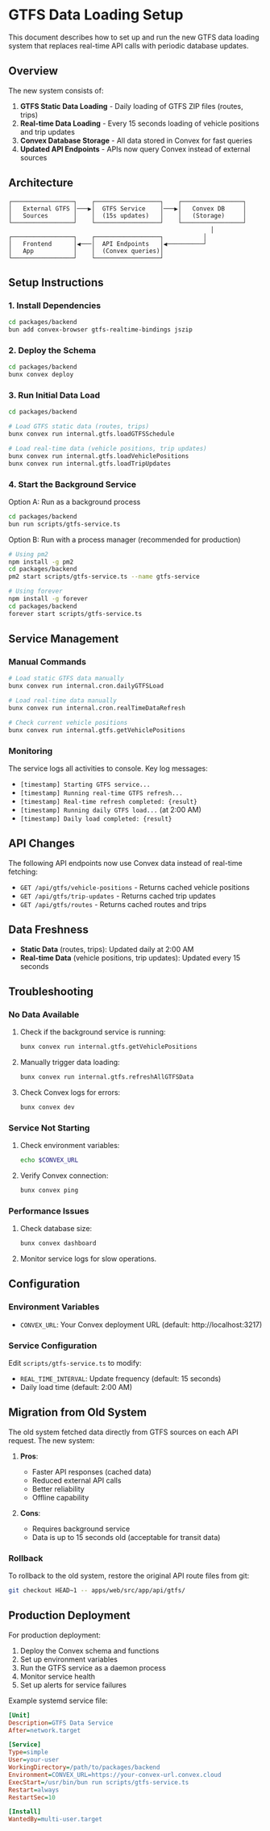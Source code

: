 # GTFS Data Loading Setup

This document describes how to set up and run the new GTFS data loading system that replaces real-time API calls with periodic database updates.

## Overview

The new system consists of:

1. **GTFS Static Data Loading** - Daily loading of GTFS ZIP files (routes, trips)
2. **Real-time Data Loading** - Every 15 seconds loading of vehicle positions and trip updates
3. **Convex Database Storage** - All data stored in Convex for fast queries
4. **Updated API Endpoints** - APIs now query Convex instead of external sources

## Architecture

```
┌─────────────────┐    ┌──────────────────┐    ┌─────────────────┐
│   External GTFS │───▶│  GTFS Service    │───▶│   Convex DB     │
│   Sources       │    │  (15s updates)   │    │   (Storage)     │
└─────────────────┘    └──────────────────┘    └─────────────────┘
                                                        │
┌─────────────────┐    ┌──────────────────┐           │
│   Frontend      │◀───│  API Endpoints   │◀──────────┘
│   App           │    │  (Convex queries)│
└─────────────────┘    └──────────────────┘
```

## Setup Instructions

### 1. Install Dependencies

```bash
cd packages/backend
bun add convex-browser gtfs-realtime-bindings jszip
```

### 2. Deploy the Schema

```bash
cd packages/backend
bunx convex deploy
```

### 3. Run Initial Data Load

```bash
cd packages/backend

# Load GTFS static data (routes, trips)
bunx convex run internal.gtfs.loadGTFSSchedule

# Load real-time data (vehicle positions, trip updates)
bunx convex run internal.gtfs.loadVehiclePositions
bunx convex run internal.gtfs.loadTripUpdates
```

### 4. Start the Background Service

Option A: Run as a background process
```bash
cd packages/backend
bun run scripts/gtfs-service.ts
```

Option B: Run with a process manager (recommended for production)
```bash
# Using pm2
npm install -g pm2
cd packages/backend
pm2 start scripts/gtfs-service.ts --name gtfs-service

# Using forever
npm install -g forever
cd packages/backend
forever start scripts/gtfs-service.ts
```

## Service Management

### Manual Commands

```bash
# Load static GTFS data manually
bunx convex run internal.cron.dailyGTFSLoad

# Load real-time data manually
bunx convex run internal.cron.realTimeDataRefresh

# Check current vehicle positions
bunx convex run internal.gtfs.getVehiclePositions
```

### Monitoring

The service logs all activities to console. Key log messages:

- `[timestamp] Starting GTFS service...`
- `[timestamp] Running real-time GTFS refresh...`
- `[timestamp] Real-time refresh completed: {result}`
- `[timestamp] Running daily GTFS load...` (at 2:00 AM)
- `[timestamp] Daily load completed: {result}`

## API Changes

The following API endpoints now use Convex data instead of real-time fetching:

- `GET /api/gtfs/vehicle-positions` - Returns cached vehicle positions
- `GET /api/gtfs/trip-updates` - Returns cached trip updates
- `GET /api/gtfs/routes` - Returns cached routes and trips

## Data Freshness

- **Static Data** (routes, trips): Updated daily at 2:00 AM
- **Real-time Data** (vehicle positions, trip updates): Updated every 15 seconds

## Troubleshooting

### No Data Available

1. Check if the background service is running:
   ```bash
   bunx convex run internal.gtfs.getVehiclePositions
   ```

2. Manually trigger data loading:
   ```bash
   bunx convex run internal.gtfs.refreshAllGTFSData
   ```

3. Check Convex logs for errors:
   ```bash
   bunx convex dev
   ```

### Service Not Starting

1. Check environment variables:
   ```bash
   echo $CONVEX_URL
   ```

2. Verify Convex connection:
   ```bash
   bunx convex ping
   ```

### Performance Issues

1. Check database size:
   ```bash
   bunx convex dashboard
   ```

2. Monitor service logs for slow operations.

## Configuration

### Environment Variables

- `CONVEX_URL`: Your Convex deployment URL (default: http://localhost:3217)

### Service Configuration

Edit `scripts/gtfs-service.ts` to modify:

- `REAL_TIME_INTERVAL`: Update frequency (default: 15 seconds)
- Daily load time (default: 2:00 AM)

## Migration from Old System

The old system fetched data directly from GTFS sources on each API request. The new system:

1. **Pros**:
   - Faster API responses (cached data)
   - Reduced external API calls
   - Better reliability
   - Offline capability

2. **Cons**:
   - Requires background service
   - Data is up to 15 seconds old (acceptable for transit data)

### Rollback

To rollback to the old system, restore the original API route files from git:

```bash
git checkout HEAD~1 -- apps/web/src/app/api/gtfs/
```

## Production Deployment

For production deployment:

1. Deploy the Convex schema and functions
2. Set up environment variables
3. Run the GTFS service as a daemon process
4. Monitor service health
5. Set up alerts for service failures

Example systemd service file:

```ini
[Unit]
Description=GTFS Data Service
After=network.target

[Service]
Type=simple
User=your-user
WorkingDirectory=/path/to/packages/backend
Environment=CONVEX_URL=https://your-convex-url.convex.cloud
ExecStart=/usr/bin/bun run scripts/gtfs-service.ts
Restart=always
RestartSec=10

[Install]
WantedBy=multi-user.target
```